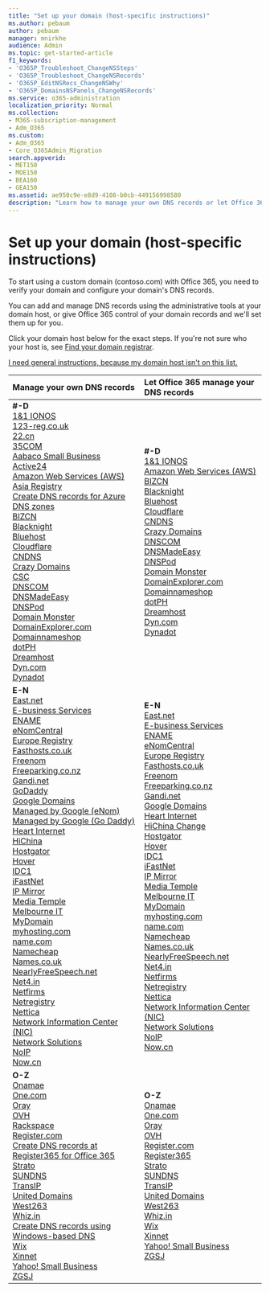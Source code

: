 ```yaml
---
title: "Set up your domain (host-specific instructions)"
ms.author: pebaum
author: pebaum
manager: mnirkhe
audience: Admin
ms.topic: get-started-article
f1_keywords:
- 'O365P_Troubleshoot_ChangeNSSteps'
- 'O365P_Troubleshoot_ChangeNSRecords'
- 'O365P_EditNSRecs_ChangeNSWhy'
- 'O365P_DomainsNSPanels_ChangeNSRecords'
ms.service: o365-administration
localization_priority: Normal
ms.collection: 
- M365-subscription-management 
- Adm_O365
ms.custom:
- Adm_O365
- Core_O365Admin_Migration
search.appverid:
- MET150
- MOE150
- BEA160
- GEA150
ms.assetid: ae950c9e-e8d9-4108-b0cb-449156998580
description: "Learn how to manage your own DNS records or let Office 365 manage your DNS records for you."
---
```


# Set up your domain (host-specific instructions)

To start using a custom domain (contoso.com) with Office 365, you need to verify your domain and configure your domain's DNS records. 
  
You can add and manage DNS records using the administrative tools at your domain host, or give Office 365 control of your domain records and we'll set them up for you.
  
Click your domain host below for the exact steps. If you're not sure who your host is, see [Find your domain registrar](find-your-domain-registrar.md).
  
[I need general instructions, because my domain host isn't on this list. ](create-dns-records-at-any-dns-hosting-provider.md)
  
|**Manage your own DNS records**|**Let Office 365 manage your DNS records**|
|:-----|:-----|
|**#-D** <br/> [1&1 IONOS](../dns/create-dns-records-at-1-1-internet.md) <br/> [123-reg.co.uk](../dns/create-dns-records-at-123-reg-co-uk.md) <br/> [22.cn](../services-in-china/create-dns-records-at-22-cn.md) <br/> [35COM](../services-in-china/create-dns-records-at-35com.md) <br/> [Aabaco Small Business](../dns/create-dns-records-at-aabaco-small-business.md) <br/> [Active24](../dns/create-dns-records-at-active24.md) <br/> [Amazon Web Services (AWS)](../dns/create-dns-records-at-aws.md) <br/> [Asia Registry](../dns/create-dns-records-at-asia-registry.md) <br/> [Create DNS records for Azure DNS zones](../dns/create-dns-records-for-azure-dns-zones.md) <br/> [BIZCN](../services-in-china/create-dns-records-at-bizcn.md) <br/> [Blacknight](../dns/create-dns-records-at-blacknight.md) <br/> [Bluehost](../dns/create-dns-records-at-bluehost.md) <br/> [Cloudflare](../dns/create-dns-records-at-cloudflare.md) <br/> [CNDNS](../services-in-china/create-dns-records-at-cndns.md) <br/> [Crazy Domains](../dns/create-dns-records-at-crazy-domains.md) <br/> [CSC](https://support.office.com/article/2833374f-8141-4af0-923b-189c879804d3.aspx) <br/> [DNSCOM](../services-in-china/create-dns-records-at-dnscom.md) <br/> [DNSMadeEasy](../dns/create-dns-records-at-dnsmadeeasy.md) <br/> [DNSPod](../services-in-china/create-dns-records-at-dnspod.md) <br/> [Domain Monster](../dns/create-dns-records-at-domain-monster.md) <br/> [DomainExplorer.com](../dns/create-dns-records-at-domainexplorer-com.md) <br/> [Domainnameshop](../dns/create-dns-records-at-domainnameshop.md) <br/> [dotPH](../dns/create-dns-records-at-dotph.md) <br/> [Dreamhost](../dns/create-dns-records-at-dreamhost.md) <br/> [Dyn.com](../dns/create-dns-records-at-dyn-com.md) <br/> [Dynadot](../dns/create-dns-records-at-dynadot.md) <br/> |**#-D** <br/> [1&1 IONOS](../dns/change-nameservers-at-1-1-internet.md) <br/>   [Amazon Web Services (AWS)](../dns/change-nameservers-at-aws.md)  <br/>   [BIZCN ](../services-in-china/change-nameservers-at-bizcn.md) <br/> [Blacknight ](../dns/change-nameservers-at-blacknight.md) <br/> [Bluehost](../dns/change-nameservers-at-bluehost.md) <br/> [Cloudflare](../dns/change-nameservers-at-cloudflare.md) <br/> [CNDNS](../services-in-china/change-nameservers-at-cndns.md) <br/> [Crazy Domains](../dns/change-nameservers-at-crazy-domains.md) <br/> [DNSCOM](../services-in-china/change-nameservers-at-dnscom.md) <br/> [DNSMadeEasy](../dns/change-nameservers-at-dnsmadeeasy.md) <br/> [DNSPod](../services-in-china/change-nameservers-at-dnspod.md) <br/> [Domain Monster](../dns/change-nameservers-at-domain-monster.md) <br/> [DomainExplorer.com](../dns/change-nameservers-at-domainexplorer-com.md) <br/> [Domainnameshop](../dns/change-nameservers-at-domainnameshop.md) <br/> [dotPH ](../dns/change-nameservers-at-dotph.md) <br/> [Dreamhost](../dns/change-nameservers-at-dreamhost.md) <br/> [Dyn.com](../dns/change-nameservers-at-dyn-com.md) <br/> [Dynadot](../dns/change-nameservers-at-dynadot.md) <br/> |
|**E-N** <br/> [East.net](../services-in-china/create-dns-records-at-east-net.md) <br/> [E-business Services](../services-in-china/create-dns-records-at-e-business-services.md) <br/> [ENAME](../services-in-china/create-dns-records-at-ename.md) <br/> [eNomCentral](../dns/create-dns-records-at-enomcentral.md) <br/> [Europe Registry](../dns/create-dns-records-at-europe-registry.md) <br/> [Fasthosts.co.uk](../dns/create-dns-records-at-fasthosts-co-uk.md) <br/> [Freenom](../dns/create-dns-records-at-freenom.md) <br/> [Freeparking.co.nz](../dns/create-dns-records-at-freeparking-co-nz.md) <br/> [Gandi.net](../dns/create-dns-records-at-gandi-net.md) <br/> [GoDaddy](../dns/create-dns-records-at-godaddy.md) <br/> [Google Domains](../dns/create-dns-records-at-google-domains.md) <br/> [Managed by Google (eNom)](../dns/create-dns-records-for-domain-managed-by-google-enom.md) <br/> [Managed by Google (Go Daddy)](../dns/create-dns-records-for-domain-managed-by-google-go-daddy.md) <br/> [Heart Internet](../dns/create-dns-records-at-heart-internet.md) <br/> [HiChina](../services-in-china/create-dns-records-at-hichina.md) <br/> [Hostgator](../dns/create-dns-records-at-hostgator.md) <br/> [Hover](../dns/create-dns-records-at-hover.md) <br/> [IDC1](../services-in-china/create-dns-records-at-idc1.md) <br/> [iFastNet](../dns/create-dns-records-at-ifastnet.md) <br/> [IP Mirror](../dns/create-dns-records-at-ip-mirror.md) <br/>[Media Temple](../dns/create-dns-records-at-media-temple.md) <br/> [Melbourne IT](../dns/create-dns-records-at-melbourne-it.md) <br/> [MyDomain](../dns/create-dns-records-at-mydomain.md) <br/> [myhosting.com](../dns/create-dns-records-at-myhosting-com.md) <br/> [name.com](../dns/create-dns-records-at-name-com.md) <br/> [Namecheap](../dns/create-dns-records-at-namecheap.md) <br/> [Names.co.uk](../dns/create-dns-records-at-names-co-uk.md) <br/> [NearlyFreeSpeech.net](../dns/create-dns-records-at-nearlyfreespeech-net.md) <br/> [Net4.in](../dns/create-dns-records-at-net4-in.md) <br/> [Netfirms](../dns/create-dns-records-at-netfirms.md) <br/> [Netregistry](../dns/create-dns-records-at-netregistry.md) <br/> [Nettica](https://support.office.com/article/856ef0f6-2a64-4687-836e-934109439baf) <br/> [Network Information Center (NIC)](../dns/create-dns-records-at-nic.md) <br/> [Network Solutions](../dns/create-dns-records-at-network-solutions.md) <br/> [NoIP](../dns/create-dns-records-at-noip.md) <br/> [Now.cn](../services-in-china/create-dns-records-at-now-cn.md) <br/> |**E-N** <br/> [East.net](../services-in-china/change-nameservers-at-east-net.md) <br/> [E-business Services](../services-in-china/change-nameservers-at-e-business-services.md) <br/> [ENAME](../services-in-china/change-nameservers-at-ename.md) <br/> [eNomCentral](../dns/change-nameservers-at-enomcentral.md) <br/> [Europe Registry](../dns/change-nameservers-at-europe-registry.md) <br/> [Fasthosts.co.uk](../dns/change-nameservers-at-fasthosts-co-uk.md) <br/> [Freenom](../dns/change-nameservers-at-freenom.md) <br/> [Freeparking.co.nz](../dns/change-nameservers-at-freeparking-co-nz.md) <br/> [Gandi.net](../dns/change-nameservers-at-gandi-net.md) <br/> [Google Domains](../dns/change-nameservers-at-google-domains.md) <br/> [Heart Internet](../dns/change-nameservers-at-heart-internet.md) <br/> [HiChina ](../services-in-china/change-nameservers-at-hichina.md)[Change ](../dns/change-nameservers-at-hostgator.md) <br/> [Hostgator](../dns/change-nameservers-at-hostgator.md) <br/> [Hover ](../dns/change-nameservers-at-hover.md) <br/> [IDC1](../services-in-china/change-nameservers-at-idc1.md) <br/> [iFastNet](../dns/change-nameservers-at-ifastnet.md) <br/> [IP Mirror](../dns/change-nameservers-at-ip-mirror.md) <br/> [Media Temple](../dns/change-nameservers-at-media-temple.md) <br/> [Melbourne IT](../dns/change-nameservers-at-melbourne-it.md) <br/> [MyDomain](../dns/change-nameservers-at-mydomain.md) <br/> [myhosting.com](../dns/change-nameservers-at-myhosting-com.md) <br/> [name.com](../dns/change-nameservers-at-name-com.md) <br/> [Namecheap](../dns/change-nameservers-at-namecheap.md) <br/> [Names.co.uk](../dns/change-nameservers-at-names-co-uk.md) <br/> [NearlyFreeSpeech.net](../dns/change-nameservers-at-nearlyfreespeech-net.md) <br/> [Net4.in](../dns/change-nameservers-at-net4-in.md) <br/> [Netfirms](../dns/change-nameservers-at-netfirms.md) <br/> [Netregistry](../dns/change-nameservers-at-netregistry.md) <br/> [Nettica](https://support.office.com/article/d642586c-cba4-4c75-a3a1-4e6b0b615255) <br/> [Network Information Center (NIC)](../dns/change-nameservers-at-nic.md) <br/> [Network Solutions](../dns/change-nameservers-at-network-solutions.md) <br/> [NoIP](../dns/change-nameservers-at-noip.md) <br/> [Now.cn](../services-in-china/change-nameservers-at-now-cn.md) <br/> |
|**O-Z** <br/> [Onamae](../dns/create-dns-records-at-onamae.md) <br/> [One.com](../dns/create-dns-records-at-one-com.md) <br/> [Oray](../services-in-china/create-dns-records-at-oray.md) <br/> [OVH](../dns/create-dns-records-at-ovh.md) <br/> [Rackspace](../dns/create-dns-records-at-rackspace.md) <br/> [Register.com](../dns/create-dns-records-at-register-com.md) <br/>  [Create DNS records at Register365 for Office 365](../dns/create-dns-records-at-register365.md)<br/> [Strato](../dns/create-dns-records-at-strato.md) <br/> [SUNDNS](../services-in-china/create-dns-records-at-sundns.md) <br/> [TransIP](../dns/create-dns-records-at-transip.md) <br/> [United Domains](../dns/create-dns-records-at-united-domains.md) <br/> [West263](../services-in-china/create-dns-records-at-west263.md) <br/> [Whiz.in](../dns/create-dns-records-at-whiz-in.md) <br/> [Create DNS records using Windows-based DNS](../dns/create-dns-records-using-windows-based-dns.md) <br/> [Wix](../dns/create-dns-records-at-wix.md) <br/> [Xinnet](../services-in-china/create-dns-records-at-xinnet.md) <br/> [Yahoo! Small Business](../dns/create-dns-records-at-yahoo-small-business.md) <br/> [ZGSJ](../services-in-china/create-dns-records-at-zgsj.md) <br/> |**O-Z** <br/> [Onamae](../dns/change-nameservers-at-onamae.md) <br/> [One.com](../dns/change-nameservers-at-one-com.md) <br/> [Oray](../services-in-china/change-nameservers-at-oray.md) <br/> [OVH](../dns/change-nameservers-at-ovh.md) <br/> [Register.com](../dns/change-nameservers-at-register-com.md) <br/> [Register365](../dns/change-nameservers-at-register365.md) <br/> [Strato](../dns/change-nameservers-at-strato.md) <br/> [SUNDNS](../services-in-china/change-nameservers-at-sundns.md) <br/> [TransIP](../dns/change-nameservers-at-transip.md) <br/> [United Domains](../dns/change-nameservers-at-united-domains.md) <br/> [West263 ](../services-in-china/change-nameservers-at-west263.md) <br/> [Whiz.in](../dns/change-nameservers-at-whiz-in.md) <br/> [Wix](../dns/change-nameservers-at-wix.md) <br/> [Xinnet](../services-in-china/change-nameservers-at-xinnet.md) <br/> [Yahoo! Small Business](../dns/change-nameservers-at-yahoo-small-business.md) <br/> [ZGSJ](../services-in-china/change-nameservers-at-zgsj.md) <br/> |
   

